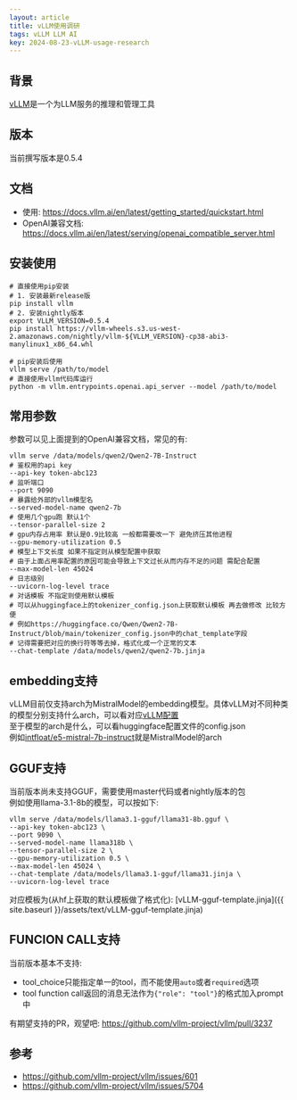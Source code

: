 ```yaml
---
layout: article
title: vLLM使用调研
tags: vLLM LLM AI
key: 2024-08-23-vLLM-usage-research
---
```


## 背景

[vLLM](https://github.com/vllm-project/vllm)是一个为LLM服务的推理和管理工具  

## 版本

当前撰写版本是0.5.4  

## 文档

- 使用: <https://docs.vllm.ai/en/latest/getting_started/quickstart.html>  
- OpenAI兼容文档: <https://docs.vllm.ai/en/latest/serving/openai_compatible_server.html>  

## 安装使用

```shell
# 直接使用pip安装
# 1. 安装最新release版
pip install vllm
# 2. 安装nightly版本
export VLLM_VERSION=0.5.4
pip install https://vllm-wheels.s3.us-west-2.amazonaws.com/nightly/vllm-${VLLM_VERSION}-cp38-abi3-manylinux1_x86_64.whl

# pip安装后使用
vllm serve /path/to/model
# 直接使用vllm代码库运行
python -m vllm.entrypoints.openai.api_server --model /path/to/model
```

## 常用参数

参数可以见上面提到的OpenAI兼容文档，常见的有:  

```shell
vllm serve /data/models/qwen2/Qwen2-7B-Instruct
# 鉴权用的api key
--api-key token-abc123
# 监听端口
--port 9090
# 暴露给外部的vllm模型名
--served-model-name qwen2-7b
# 使用几个gpu跑 默认1个
--tensor-parallel-size 2
# gpu内存占用率 默认是0.9比较高 一般都需要改一下 避免挤压其他进程
--gpu-memory-utilization 0.5
# 模型上下文长度 如果不指定则从模型配置中获取
# 由于上面占用率配置的原因可能会导致上下文过长从而内存不足的问题 需配合配置
--max-model-len 45024
# 日志级别
--uvicorn-log-level trace
# 对话模板 不指定则使用默认模板
# 可以从huggingface上的tokenizer_config.json上获取默认模板 再去做修改 比较方便
# 例如https://huggingface.co/Qwen/Qwen2-7B-Instruct/blob/main/tokenizer_config.json中的chat_template字段
# 记得需要把对应的换行符等等去掉，格式化成一个正常的文本
--chat-template /data/models/qwen2/qwen2-7b.jinja
```

## embedding支持

vLLM目前仅支持arch为MistralModel的embedding模型。具体vLLM对不同种类的模型分别支持什么arch，可以看对应[vLLM配置](https://github.com/vllm-project/vllm/blob/main/vllm/model_executor/models/__init__.py)  
至于模型的arch是什么，可以看huggingface配置文件的config.json  
例如[intfloat/e5-mistral-7b-instruct](https://huggingface.co/intfloat/e5-mistral-7b-instruct/blob/main/config.json)就是MistralModel的arch  

## GGUF支持

当前版本尚未支持GGUF，需要使用master代码或者nightly版本的包  
例如使用llama-3.1-8b的模型，可以按如下:  

```shell
vllm serve /data/models/llama3.1-gguf/llama31-8b.gguf \
--api-key token-abc123 \
--port 9090 \
--served-model-name llama318b \
--tensor-parallel-size 2 \
--gpu-memory-utilization 0.5 \
--max-model-len 45024 \
--chat-template /data/models/llama3.1-gguf/llama31.jinja \
--uvicorn-log-level trace
```

对应模板为(从hf上获取的默认模板做了格式化): [vLLM-gguf-template.jinja]({{ site.baseurl }}/assets/text/vLLM-gguf-template.jinja)

## FUNCION CALL支持

当前版本基本不支持:  

- tool_choice只能指定单一的tool，而不能使用`auto`或者`required`选项  
- tool function call返回的消息无法作为`{"role": "tool"}`的格式加入prompt中  

有期望支持的PR，观望吧: <https://github.com/vllm-project/vllm/pull/3237>  

## 参考

- <https://github.com/vllm-project/vllm/issues/601>  
- <https://github.com/vllm-project/vllm/issues/5704>  

